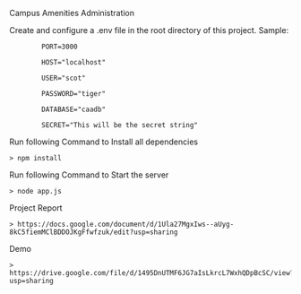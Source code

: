 Campus Amenities Administration

Create and configure a .env file in the root directory of this project.
    Sample: 
            
            PORT=3000
            
            HOST="localhost"
            
            USER="scot"
            
            PASSWORD="tiger"
            
            DATABASE="caadb"
            
            SECRET="This will be the secret string"

Run following Command to Install all dependencies
    
    > npm install

Run following Command to Start the server
    
    > node app.js

Project Report
    
    > https://docs.google.com/document/d/1Ula27MgxIws--aUyg-8kC5fiemMClBDDOJKgFfwfzuk/edit?usp=sharing
    
Demo
    
    > https://drive.google.com/file/d/1495DnUTMF6JG7aIsLkrcL7WxhQDpBcSC/view?usp=sharing
